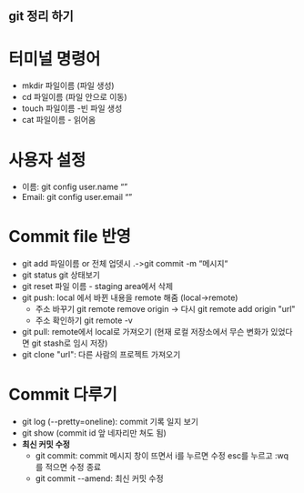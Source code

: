 ## git 정리 하기

# 터미널 명령어

- mkdir 파일이름 (파일 생성)
- cd 파일이름 (파일 안으로 이동)
- touch 파일이름 -빈 파일 생성
- cat 파일이름 - 읽어옴

# 사용자 설정

- 이름: git config user.name “”
- Email: git config user.email “”

# Commit file 반영

- git add 파일이름 or 전체 업뎃시 .->git commit -m “메시지“
- git status git 상태보기
- git reset 파일 이름 - staging area에서 삭제
- git push: local 에서 바뀐 내용을 remote 해줌 (local->remote)
  - 주소 바꾸기 git remote remove origin -> 다시 git remote add origin "url"
  - 주소 확인하기 git remote -v
- git pull: remote에서 local로 가져오기 (현재 로컬 저장소에서 무슨 변화가 있었다면 git stash로 임시 저장)
- git clone "url": 다른 사람의 프로젝트 가져오기

# Commit 다루기

- git log (--pretty=oneline): commit 기록 일지 보기
- git show (commit id 앞 네자리만 쳐도 됨)
- **최신 커밋 수정**
  - git commit: commit 메시지 창이 뜨면서 i를 누르면 수정 esc를 누르고 :wq를 적으면 수정 종료
  - git commit --amend: 최신 커밋 수정
